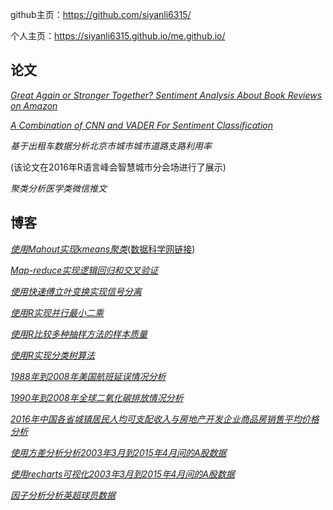 github主页：https://github.com/siyanli6315/

个人主页：https://siyanli6315.github.io/me.github.io/

## 论文

[*Great Again or Stronger Together? Sentiment Analysis About Book Reviews on Amazon*](https://github.com/jw-cufe/SentimentAnalysisAboutBookReview)

[*A Combination of CNN and VADER For Sentiment Classification*](https://github.com/siyanli6315/Thesis_CNN_VADER)

*基于出租车数据分析北京市城市城市道路支路利用率*

(该论文在2016年R语言峰会智慧城市分会场进行了展示)

*聚类分析医学类微信推文*

## 博客

[*使用Mahout实现kmeans聚类*](https://github.com/siyanli6315/ExerciseMahoutKmeans)([数据科学网链接](http://118.244.232.195/wiki/))

[*Map-reduce实现逻辑回归和交叉验证*](https://github.com/siyanli6315/ExerciseMapReduce)

[*使用快速傅立叶变换实现信号分离*](https://github.com/siyanli6315/ExerciseFFT)

[*使用R实现并行最小二乘*](https://github.com/siyanli6315/ExerciseLinearRegressionParallel)

[*使用R比较多种抽样方法的样本质量*](https://github.com/siyanli6315/ExerciseSampling)

[*使用R实现分类树算法*](https://github.com/siyanli6315/ExerciseClassificationTree)

[*1988年到2008年美国航班延误情况分析*](https://github.com/siyanli6315/ProjectAirline)

[*1990年到2008年全球二氧化碳排放情况分析*](https://github.com/siyanli6315/ProjectCo2emission)

[*2016年中国各省城镇居民人均可支配收入与房地产开发企业商品房销售平均价格分析*](https://github.com/siyanli6315/ProjectChinaMap)

[*使用方差分析分析2003年3月到2015年4月间的A股数据*](https://github.com/siyanli6315/ExerciseAnalysisOfVariance)

[*使用recharts可视化2003年3月到2015年4月间的A股数据*](https://github.com/siyanli6315/ExerciseRecharts)

[*因子分析分析英超球员数据*](https://github.com/siyanli6315/ProjectFootball)
